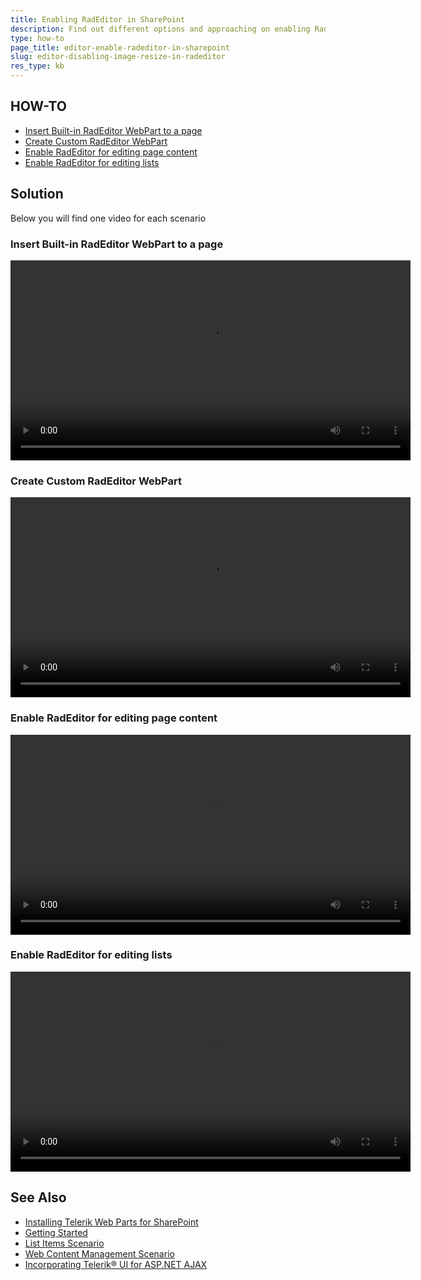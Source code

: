 ```yaml
---
title: Enabling RadEditor in SharePoint
description: Find out different options and approaching on enabling RadEditor in SharePoint environment.
type: how-to
page_title: editor-enable-radeditor-in-sharepoint
slug: editor-disabling-image-resize-in-radeditor
res_type: kb
---
```


## HOW-TO

* [Insert Built-in RadEditor WebPart to a page](#Insert-Built-in-RadEditor-WebPart-to-a-page)
* [Create Custom RadEditor WebPart](#Create-Custom-RadEditor-WebPart)
* [Enable RadEditor for editing page content](#Enable-RadEditor-for-editing-page-content)
* [Enable RadEditor for editing lists](#Enable-RadEditor-for-editing-lists)

## Solution

Below you will find one video for each scenario

### Insert Built-in RadEditor WebPart to a page
	
<video width="640" controls="">
<source src="https://d585tldpucybw.cloudfront.net/docs/default-source/default-document-library/radeditor_built-in_webpart_sharepoint2010.mp4?sfvrsn=406f67f9_0" type="video/mp4">
Your browser does not support the video tag.
</video>	
	
### Create Custom RadEditor WebPart

<video width="640" controls="">
<source src="https://d585tldpucybw.cloudfront.net/docs/default-source/documents/aspnet-ajax/radeditor_create_custom_webpart_sharepoint2010.mp4?sfvrsn=a0c26499_0" type="video/mp4">
Your browser does not support the video tag.
</video>

### Enable RadEditor for editing page content

<video width="640" controls="">
<source src="https://d585tldpucybw.cloudfront.net/docs/default-source/documents/aspnet-ajax/radeditor_for_editing_page_content_sharepoint2010.mp4?sfvrsn=1614510f_0" type="video/mp4">
Your browser does not support the video tag.
</video>

### Enable RadEditor for editing lists

<video width="640" controls="">
<source src="https://d585tldpucybw.cloudfront.net/docs/default-source/documents/aspnet-ajax/radeditor_for_editing_lists_sharepoint2010.mp4?sfvrsn=feb576fe_0" type="video/mp4">
Your browser does not support the video tag.
</video>

## See Also
* [Installing Telerik Web Parts for SharePoint](https://docs.telerik.com/devtools/aspnet-ajax/sharepoint/2010/installation-and-deployment/installing-telerik-web-parts?#installing-telerik-web-parts-for-sharepoint)
* [Getting Started](https://docs.telerik.com/devtools/aspnet-ajax/sharepoint/2010/radeditor-web-part/installation-and-deployment/getting-started)
* [List Items Scenario](https://docs.telerik.com/devtools/aspnet-ajax/sharepoint/2010/radeditor-web-part/installation-and-deployment/list-items-scenario)
* [Web Content Management Scenario](https://docs.telerik.com/devtools/aspnet-ajax/sharepoint/2010/radeditor-web-part/installation-and-deployment/web-content-management-scenario)
* [Incorporating Telerik® UI for ASP.NET AJAX](https://docs.telerik.com/devtools/aspnet-ajax/sharepoint/2013/installation-and-deployment/incorporating-telerik-ui-for-asp.net-ajax)

